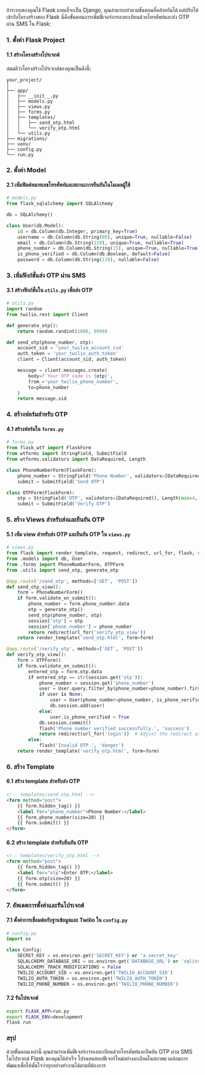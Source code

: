ถ้าระบบของคุณใช้ Flask แทนที่จะเป็น Django, คุณสามารถทำตามขั้นตอนที่คล้ายกันได้ แต่ปรับให้เข้ากับโครงสร้างของ Flask นี่คือขั้นตอนการเพิ่มฟีเจอร์การลงทะเบียนด้วยโทรศัพท์และส่ง OTP ผ่าน SMS ใน Flask:

### 1. ตั้งค่า Flask Project

#### 1.1 สร้างโครงสร้างโปรเจกต์
สมมติว่าโครงสร้างโปรเจกต์ของคุณเป็นดังนี้:

```
your_project/
│
├── app/
│   ├── __init__.py
│   ├── models.py
│   ├── views.py
│   ├── forms.py
│   ├── templates/
│   │   ├── send_otp.html
│   │   └── verify_otp.html
│   └── utils.py
├── migrations/
├── venv/
├── config.py
└── run.py
```

### 2. ตั้งค่า Model

#### 2.1 เพิ่มฟิลด์หมายเลขโทรศัพท์และสถานะการยืนยันในโมเดลผู้ใช้

```python
# models.py
from flask_sqlalchemy import SQLAlchemy

db = SQLAlchemy()

class User(db.Model):
    id = db.Column(db.Integer, primary_key=True)
    username = db.Column(db.String(80), unique=True, nullable=False)
    email = db.Column(db.String(120), unique=True, nullable=True)
    phone_number = db.Column(db.String(15), unique=True, nullable=True)
    is_phone_verified = db.Column(db.Boolean, default=False)
    password = db.Column(db.String(128), nullable=False)
```

### 3. เพิ่มฟังก์ชั่นส่ง OTP ผ่าน SMS

#### 3.1 สร้างฟังก์ชั่นใน `utils.py` เพื่อส่ง OTP

```python
# utils.py
import random
from twilio.rest import Client

def generate_otp():
    return random.randint(1000, 9999)

def send_otp(phone_number, otp):
    account_sid = 'your_twilio_account_sid'
    auth_token = 'your_twilio_auth_token'
    client = Client(account_sid, auth_token)

    message = client.messages.create(
        body=f'Your OTP code is {otp}',
        from_='your_twilio_phone_number',
        to=phone_number
    )
    return message.sid
```

### 4. สร้างฟอร์มสำหรับ OTP

#### 4.1 สร้างฟอร์มใน `forms.py`

```python
# forms.py
from flask_wtf import FlaskForm
from wtforms import StringField, SubmitField
from wtforms.validators import DataRequired, Length

class PhoneNumberForm(FlaskForm):
    phone_number = StringField('Phone Number', validators=[DataRequired(), Length(min=10, max=15)])
    submit = SubmitField('Send OTP')

class OTPForm(FlaskForm):
    otp = StringField('OTP', validators=[DataRequired(), Length(min=4, max=4)])
    submit = SubmitField('Verify OTP')
```

### 5. สร้าง Views สำหรับส่งและยืนยัน OTP

#### 5.1 เพิ่ม view สำหรับส่ง OTP และยืนยัน OTP ใน `views.py`

```python
# views.py
from flask import render_template, request, redirect, url_for, flash, session
from .models import db, User
from .forms import PhoneNumberForm, OTPForm
from .utils import send_otp, generate_otp

@app.route('/send_otp', methods=['GET', 'POST'])
def send_otp_view():
    form = PhoneNumberForm()
    if form.validate_on_submit():
        phone_number = form.phone_number.data
        otp = generate_otp()
        send_otp(phone_number, otp)
        session['otp'] = otp
        session['phone_number'] = phone_number
        return redirect(url_for('verify_otp_view'))
    return render_template('send_otp.html', form=form)

@app.route('/verify_otp', methods=['GET', 'POST'])
def verify_otp_view():
    form = OTPForm()
    if form.validate_on_submit():
        entered_otp = form.otp.data
        if entered_otp == str(session.get('otp')):
            phone_number = session.get('phone_number')
            user = User.query.filter_by(phone_number=phone_number).first()
            if user is None:
                user = User(phone_number=phone_number, is_phone_verified=True)
                db.session.add(user)
            else:
                user.is_phone_verified = True
            db.session.commit()
            flash('Phone number verified successfully.', 'success')
            return redirect(url_for('login'))  # Adjust the redirect as per your login route
        else:
            flash('Invalid OTP.', 'danger')
    return render_template('verify_otp.html', form=form)
```

### 6. สร้าง Template

#### 6.1 สร้าง template สำหรับส่ง OTP

```html
<!-- templates/send_otp.html -->
<form method="post">
    {{ form.hidden_tag() }}
    <label for="phone_number">Phone Number:</label>
    {{ form.phone_number(size=20) }}
    {{ form.submit() }}
</form>
```

#### 6.2 สร้าง template สำหรับยืนยัน OTP

```html
<!-- templates/verify_otp.html -->
<form method="post">
    {{ form.hidden_tag() }}
    <label for="otp">Enter OTP:</label>
    {{ form.otp(size=20) }}
    {{ form.submit() }}
</form>
```

### 7. อัพเดตการตั้งค่าและรันโปรเจกต์

#### 7.1 ตั้งค่าการเชื่อมต่อกับฐานข้อมูลและ Twilio ใน `config.py`

```python
# config.py
import os

class Config:
    SECRET_KEY = os.environ.get('SECRET_KEY') or 'a_secret_key'
    SQLALCHEMY_DATABASE_URI = os.environ.get('DATABASE_URL') or 'sqlite:///site.db'
    SQLALCHEMY_TRACK_MODIFICATIONS = False
    TWILIO_ACCOUNT_SID = os.environ.get('TWILIO_ACCOUNT_SID')
    TWILIO_AUTH_TOKEN = os.environ.get('TWILIO_AUTH_TOKEN')
    TWILIO_PHONE_NUMBER = os.environ.get('TWILIO_PHONE_NUMBER')
```

#### 7.2 รันโปรเจกต์

```sh
export FLASK_APP=run.py
export FLASK_ENV=development
flask run
```

### สรุป

ด้วยขั้นตอนเหล่านี้ คุณสามารถเพิ่มฟีเจอร์การลงทะเบียนด้วยโทรศัพท์และยืนยัน OTP ผ่าน SMS ในโปรเจกต์ Flask ของคุณได้สำเร็จ โปรดทดสอบฟีเจอร์ใหม่อย่างละเอียดในสภาพแวดล้อมการพัฒนาเพื่อให้มั่นใจว่าทุกอย่างทำงานได้ตามที่ต้องการ
